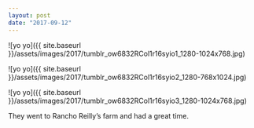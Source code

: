 ```yaml
---
layout: post
date: "2017-09-12"
---
```


![yo yo]({{ site.baseurl }}/assets/images/2017/tumblr_ow6832RCol1r16syio1_1280-1024x768.jpg)

![yo yo]({{ site.baseurl }}/assets/images/2017/tumblr_ow6832RCol1r16syio2_1280-768x1024.jpg)

![yo yo]({{ site.baseurl }}/assets/images/2017/tumblr_ow6832RCol1r16syio3_1280-1024x768.jpg)

They went to Rancho Reilly’s farm and had a great time.

